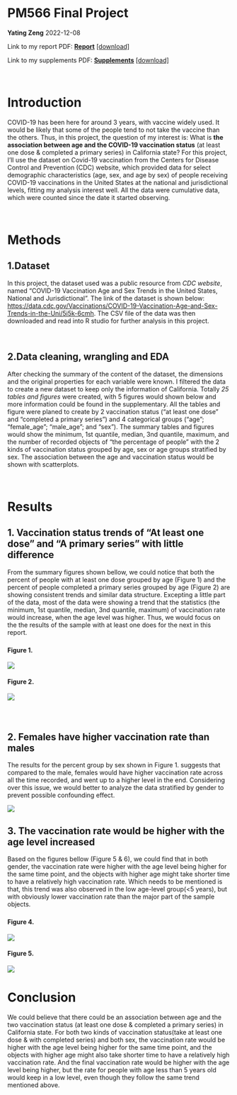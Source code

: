 PM566 Final Project
================
**Yating Zeng**
2022-12-08

Link to my report PDF:
[**Report**](https://github.com/yating-zeng/PM566_Final_Project/blob/main/Report.pdf)
[\[download\]](https://github.com/yating-zeng/PM566_Final_Project/raw/main/Report.pdf)

Link to my supplements PDF:
[**Supplements**](https://github.com/yating-zeng/PM566_Final_Project/blob/main/Supplements.pdf)
[\[download\]](https://github.com/yating-zeng/PM566_Final_Project/raw/main/Supplements.pdf)

<br>

# Introduction

COVID-19 has been here for around 3 years, with vaccine widely used. It
would be likely that some of the people tend to not take the vaccine
than the others. Thus, in this project, the question of my interest is:
What is **the association between age and the COVID-19 vaccination
status** (at least one dose & completed a primary series) in California
state? For this project, I’ll use the dataset on Covid-19 vaccination
from the Centers for Disease Control and Prevention (CDC) website, which
provided data for select demographic characteristics (age, sex, and age
by sex) of people receiving COVID-19 vaccinations in the United States
at the national and jurisdictional levels, fitting my analysis interest
well. All the data were cumulative data, which were counted since the
date it started observing.

<br>

# Methods

## 1.Dataset

In this project, the dataset used was a public resource from *CDC
website*, named “COVID-19 Vaccination Age and Sex Trends in the United
States, National and Jurisdictional”. The link of the dataset is shown
below:
<https://data.cdc.gov/Vaccinations/COVID-19-Vaccination-Age-and-Sex-Trends-in-the-Uni/5i5k-6cmh>.
The CSV file of the data was then downloaded and read into R studio for
further analysis in this project.

<br>

## 2.Data cleaning, wrangling and EDA

After checking the summary of the content of the dataset, the dimensions
and the original properties for each variable were known. I filtered the
data to create a new dataset to keep only the information of California.
Totally *25 tables and figures* were created, with 5 figures would shown
below and more information could be found in the supplementary. All the
tables and figure were planed to create by 2 vaccination status (“at
least one dose” and “completed a primary series”) and 4 categorical
groups (“age”; “female_age”; “male_age”; and “sex”). The summary tables
and figures would show the minimum, 1st quantile, median, 3nd quantile,
maximum, and the number of recorded objects of “the percentage of
people” with the 2 kinds of vaccination status grouped by age, sex or
age groups stratified by sex. The association between the age and
vaccination status would be shown with scatterplots.

<br>

# Results

## **1. Vaccination status trends of “At least one dose” and “A primary series” with little difference**

From the summary figures shown bellow, we could notice that both the
percent of people with at least one dose grouped by age (Figure 1) and
the percent of people completed a primary series grouped by age (Figure
2) are showing consistent trends and similar data structure. Excepting a
little part of the data, most of the data were showing a trend that the
statistics (the minimum, 1st quantile, median, 3nd quantile, maximum) of
vaccination rate would increase, when the age level was higher. Thus, we
would focus on the the results of the sample with at least one does for
the next in this report.

### 

#### Figure 1.

![](Final_Project_files/figure-gfm/unnamed-chunk-4-1.png)<!-- -->

#### Figure 2.

![](Final_Project_files/figure-gfm/unnamed-chunk-5-1.png)<!-- -->

### 

<br>

## **2. Females have higher vaccination rate than males**

The results for the percent group by sex shown in Figure 1. suggests
that compared to the male, females would have higher vaccination rate
across all the time recorded, and went up to a higher level in the end.
Considering over this issue, we would better to analyze the data
stratified by gender to prevent possible confounding effect.

![](Final_Project_files/figure-gfm/unnamed-chunk-6-1.png)<!-- -->

## **3. The vaccination rate would be higher with the age level increased**

Based on the figures bellow (Figure 5 & 6), we could find that in both
gender, the vaccination rate were higher with the age level being higher
for the same time point, and the objects with higher age might take
shorter time to have a relatively high vaccination rate. Which needs to
be mentioned is that, this trend was also observed in the low age-level
group(\<5 years), but with obviously lower vaccination rate than the
major part of the sample objects.

### 

#### Figure 4.

![](Final_Project_files/figure-gfm/unnamed-chunk-7-1.png)<!-- -->

#### Figure 5.

![](Final_Project_files/figure-gfm/unnamed-chunk-8-1.png)<!-- -->

### 

# Conclusion

We could believe that there could be an association between age and the
two vaccination status (at least one dose & completed a primary series)
in California state. For both two kinds of vaccination status(take at
least one dose & with completed series) and both sex, the vaccination
rate would be higher with the age level being higher for the same time
point, and the objects with higher age might also take shorter time to
have a relatively high vaccination rate. And the final vaccination rate
would be higher with the age level being higher, but the rate for people
with age less than 5 years old would keep in a low level, even though
they follow the same trend mentioned above.

<br>
